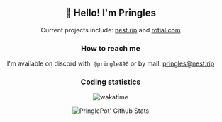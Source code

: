 
<h2 align="center">👋 Hello! I'm Pringles</h1>

<p align="center">
Current projects include: <a href="https://nest.rip">nest.rip</a> and <a href="https://rotial.com">rotial.com</a>
</p>

<h3 align="center">How to reach me</h1>

<p align="center">
  I'm available on discord with: <code>@pringle890</code> or by mail: <a href="mailto:pringles@nest.rip">pringles@nest.rip</a>
</p>

<h3 align="center">Coding statistics</h1>
<p align="center" >
  <img align="center" src="https://wakatime.com/badge/user/abd317df-612e-44b4-8787-15db7b574b2f.svg" alt="wakatime"/>
</p>
<!-- I know I know, I can just do it in one <p> but i cba with css yk --> 
<p align="center" >
  <img align="center" src="https://github-readme-stats.vercel.app/api?username=PringlePot&show_icons=true&theme=dark&count_private=true" alt="PringlePot' Github Stats"/>
</p>
